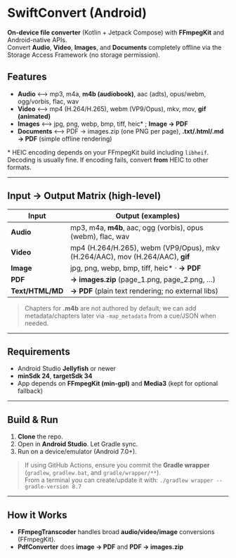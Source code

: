 # SwiftConvert (Android)

**On-device file converter** (Kotlin + Jetpack Compose) with **FFmpegKit** and Android-native APIs.  
Convert **Audio**, **Video**, **Images**, and **Documents** completely offline via the Storage Access Framework (no storage permission).

## Features

- **Audio** ⟷ mp3, m4a, **m4b (audiobook)**, aac (adts), opus/webm, ogg/vorbis, flac, wav  
- **Video** ⟷ mp4 (H.264/H.265), webm (VP9/Opus), mkv, mov, **gif (animated)**
- **Images** ⟷ jpg, png, webp, bmp, tiff, heic* ; **Image → PDF**
- **Documents** ⟷ PDF → images.zip (one PNG per page), **.txt/.html/.md → PDF** (simple offline rendering)

\* HEIC encoding depends on your FFmpegKit build including `libheif`. Decoding is usually fine. If encoding fails, convert **from** HEIC to other formats.

---

## Input → Output Matrix (high-level)

| Input       | Output (examples)                                                                                          |
|-------------|-------------------------------------------------------------------------------------------------------------|
| **Audio**   | mp3, m4a, **m4b**, aac, ogg (vorbis), opus (webm), flac, wav                                               |
| **Video**   | mp4 (H.264/H.265), webm (VP9/Opus), mkv (H.264/AAC), mov (H.264/AAC), **gif**                              |
| **Image**   | jpg, png, webp, bmp, tiff, heic*  ·  **→ PDF**                                                             |
| **PDF**     | **→ images.zip** (page_1.png, page_2.png, …)                                                                |
| **Text/HTML/MD** | **→ PDF** (plain text rendering; no external libs)                                                     |

> Chapters for **.m4b** are not authored by default; we can add metadata/chapters later via `-map_metadata` from a cue/JSON when needed.

---

## Requirements

- Android Studio **Jellyfish** or newer  
- **minSdk 24**, **targetSdk 34**  
- App depends on **FFmpegKit (min-gpl)** and **Media3** (kept for optional fallback)

---

## Build & Run

1. **Clone** the repo.
2. Open in **Android Studio**. Let Gradle sync.
3. Run on a device/emulator (Android 7.0+).

> If using GitHub Actions, ensure you commit the **Gradle wrapper** (`gradlew`, `gradlew.bat`, and `gradle/wrapper/**`).  
> From a terminal you can create/update it with: `./gradlew wrapper --gradle-version 8.7`

---

## How it Works

- **FFmpegTranscoder** handles broad **audio/video/image** conversions (FFmpegKit).
- **PdfConverter** does **image → PDF** and **PDF → images.zip**
